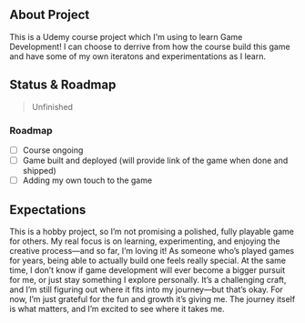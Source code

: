 ## About Project

This is a Udemy course project which I'm using to learn Game Development! I can choose to derrive from how the course build this game and have some of my own iteratons and experimentations as I learn.

## Status & Roadmap

> Unfinished

### Roadmap

- [ ] Course ongoing
- [ ] Game built and deployed (will provide link of the game when done and shipped)
- [ ] Adding my own touch to the game

## Expectations

This is a hobby project, so I’m not promising a polished, fully playable game for others. My real focus is on learning, experimenting, and enjoying the creative process—and so far, I’m loving it! As someone who’s played games for years, being able to actually build one feels really special. At the same time, I don’t know if game development will ever become a bigger pursuit for me, or just stay something I explore personally. It’s a challenging craft, and I’m still figuring out where it fits into my journey—but that’s okay. For now, I’m just grateful for the fun and growth it’s giving me. The journey itself is what matters, and I’m excited to see where it takes me.
